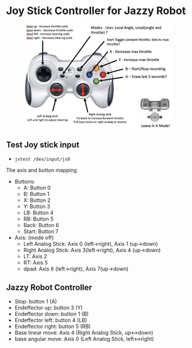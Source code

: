 # Joy Stick Controller for Jazzy Robot

<p align="center">
<img src="https://github.com/suneric/indoor_service/blob/main/ids_joy/Logitech_F710.png" width=80% height=80%>
</p>

## Test Joy stick input

- ```jstest /dev/input/js0```

The axis and button mapping
- Buttons:
  - A: Button 0
  - B: Button 1
  - X: Button 2
  - Y: Button 3
  - LB: Button 4
  - RB: Button 5
  - Back: Button 6
  - Start: Button 7
- Axis: (mode off)
  - Left Analog Stick: Axis 0 (left->right), Axis 1 (up->down)
  - Right Analog Stick: Axis 3(left->right), Axis 4 (up->down)
  - LT: Axis 2
  - RT: Axis 5
  - dpad: Axis 6 (left->right), Axis 7(up->down)

## Jazzy Robot Controller
- Stop: button 1 (A)
- Endeffector up: button 3 (Y)
- Endeffector down: button 1 (B)
- Endeffector left: button 4 (LB)
- Endeffector right: button 5 (RB)
- Base linear move: Axis 4 (Right Analog Stick, up<->down)
- base angular move: Axis 0 (Left Analog Stick, left<->right)
